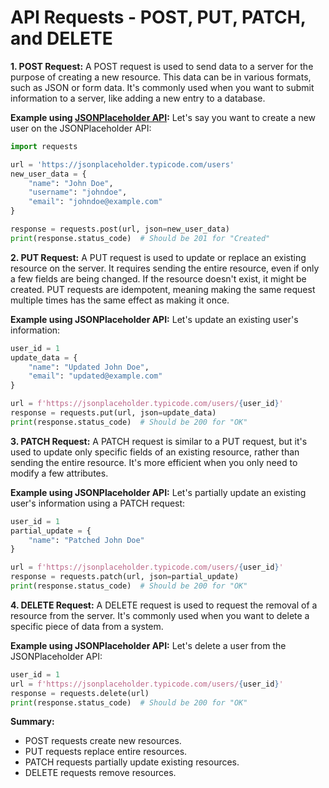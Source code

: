 # API Requests - POST, PUT, PATCH, and DELETE

**1. POST Request:**
A POST request is used to send data to a server for the purpose of creating a new resource. This data can be in various formats, such as JSON or form data. It's commonly used when you want to submit information to a server, like adding a new entry to a database.

**Example using [JSONPlaceholder API](https://jsonplaceholder.typicode.com/):**
Let's say you want to create a new user on the JSONPlaceholder API:
```python
import requests

url = 'https://jsonplaceholder.typicode.com/users'
new_user_data = {
    "name": "John Doe",
    "username": "johndoe",
    "email": "johndoe@example.com"
}

response = requests.post(url, json=new_user_data)
print(response.status_code)  # Should be 201 for "Created"
```

**2. PUT Request:**
A PUT request is used to update or replace an existing resource on the server. It requires sending the entire resource, even if only a few fields are being changed. If the resource doesn't exist, it might be created. PUT requests are idempotent, meaning making the same request multiple times has the same effect as making it once.

**Example using JSONPlaceholder API:**
Let's update an existing user's information:
```python
user_id = 1
update_data = {
    "name": "Updated John Doe",
    "email": "updated@example.com"
}

url = f'https://jsonplaceholder.typicode.com/users/{user_id}'
response = requests.put(url, json=update_data)
print(response.status_code)  # Should be 200 for "OK"
```

**3. PATCH Request:**
A PATCH request is similar to a PUT request, but it's used to update only specific fields of an existing resource, rather than sending the entire resource. It's more efficient when you only need to modify a few attributes.

**Example using JSONPlaceholder API:**
Let's partially update an existing user's information using a PATCH request:
```python
user_id = 1
partial_update = {
    "name": "Patched John Doe"
}

url = f'https://jsonplaceholder.typicode.com/users/{user_id}'
response = requests.patch(url, json=partial_update)
print(response.status_code)  # Should be 200 for "OK"
```

**4. DELETE Request:**
A DELETE request is used to request the removal of a resource from the server. It's commonly used when you want to delete a specific piece of data from a system.

**Example using JSONPlaceholder API:**
Let's delete a user from the JSONPlaceholder API:
```python
user_id = 1
url = f'https://jsonplaceholder.typicode.com/users/{user_id}'
response = requests.delete(url)
print(response.status_code)  # Should be 200 for "OK"
```

**Summary:**
- POST requests create new resources.
- PUT requests replace entire resources.
- PATCH requests partially update existing resources.
- DELETE requests remove resources.
